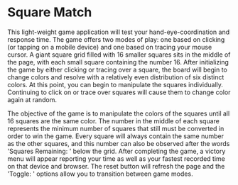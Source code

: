# Square Match

This light-weight game application will test your hand-eye-coordination and response time. The game offers two modes of play: one based on clicking (or tapping on a mobile device) and one based on tracing your mouse cursor. A giant square grid filled with 16 smaller squares sits in the middle of the page, with each small square containing the number 16. After initializing the game by either clicking or tracing over a square, the board will begin to change colors and resolve with a relatively even distribution of six distinct colors. At this point, you can begin to manipulate the squares individually. Continuing to click on or trace over squares will cause them to change color again at random.

The objective of the game is to manipulate the colors of the squares until all 16 squares are the same color. The number in the middle of each square represents the minimum number of squares that still must be converted in order to win the game. Every square will always contain the same number as the other squares, and this number can also be observed after the words 'Squares Remaining: ' below the grid. After completing the game, a victory menu will appear reporting your time as well as your fastest recorded time on that device and browser. The reset button will refresh the page and the 'Toggle: ' options allow you to transition between game modes.
